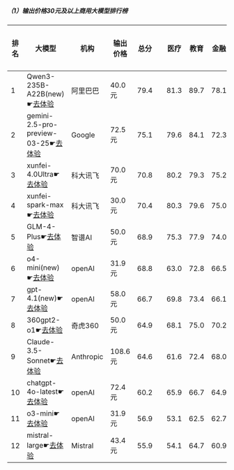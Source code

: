 ##### （1）输出价格30元及以上商用大模型排行榜
|排名|大模型|机构|输出价格|总分| |医疗|教育|金融|法律|行政公务|心理健康|推理与数学计算|语言与指令遵从|
|---|-----|---|-------|---|-|----|---|---|---|------|-------|-----------|------------|
|1|Qwen3-235B-A22B(new)☛[去体验](https://nonelinear.com/static/modelcompare.html?type=open-source)|阿里巴巴|40.0元|79.4| |        81.3|89.7|78.1|70.0|        90.0|62.5|        83.7|79.8|
|2|gemini-2.5-pro-preview-03-25☛[去体验](https://nonelinear.com/static/modelcompare.html?type=proprietary)|Google|72.5元|75.1| |        79.6|84.1|72.3|53.3|        90.0|52.5|        86.7|82.6|
|3|xunfei-4.0Ultra☛[去体验](https://nonelinear.com/static/modelcompare.html?type=proprietary)|科大讯飞|70.0元|70.8| |        80.2|79.3|75.2|64.0|        68.7|61.2|        60.0|77.4|
|4|xunfei-spark-max☛[去体验](https://nonelinear.com/static/modelcompare.html?type=proprietary)|科大讯飞|30.0元|70.4| |        80.3|79.6|75.0|65.3|        69.0|59.0|        60.4|74.7|
|5|GLM-4-Plus☛[去体验](https://nonelinear.com/static/modelcompare.html?type=proprietary)|智谱AI|50.0元|68.9| |        75.3|77.9|74.0|61.3|        71.8|59.0|        55.2|76.5|
|6|o4-mini(new)☛[去体验](https://nonelinear.com/static/modelcompare.html?type=proprietary)|openAI|31.9元|68.8| |        63.0|72.8|66.5|36.7|        90.0|45.0|        92.5|84.0|
|7|gpt-4.1(new)☛[去体验](https://nonelinear.com/static/modelcompare.html?type=proprietary)|openAI|58.0元|66.7| |        69.8|73.4|66.1|56.7|        60.0|53.8|        72.9|81.0|
|8|360gpt2-o1☛[去体验](https://nonelinear.com/static/modelcompare.html?type=proprietary)|奇虎360|50.0元|64.9| |        68.1|75.0|70.2|47.7|        70.0|52.0|        67.3|69.2|
|9|Claude-3.5-Sonnet☛[去体验](https://nonelinear.com/static/modelcompare.html?type=proprietary)|Anthropic|108.6元|64.6| |        61.6|72.4|68.0|50.9|        80.0|40.5|        63.6|79.7|
|10|chatgpt-4o-latest☛[去体验](https://nonelinear.com/static/modelcompare.html?type=proprietary)|openAI|72.4元|60.2| |        65.9|66.7|64.9|37.0|        56.0|49.5|        63.6|77.7|
|11|o3-mini☛[去体验](https://nonelinear.com/static/modelcompare.html?type=proprietary)|openAI|31.9元|56.9| |        53.1|62.5|62.7|30.3|        52.0|42.5|        82.2|70.1|
|12|mistral-large☛[去体验](https://nonelinear.com/static/modelcompare.html?type=proprietary)|Mistral|43.4元|55.9| |        54.1|64.7|60.9|32.6|        59.0|47.1|        58.4|70.7|
    
